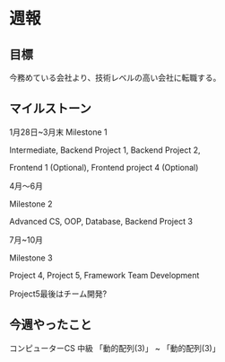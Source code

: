 # 週報

## 目標

今務めている会社より、技術レベルの高い会社に転職する。

## マイルストーン

1月28日~3月末
Milestone 1

Intermediate, Backend Project 1, Backend Project 2, 

Frontend 1 (Optional), Frontend project 4 (Optional)

4月〜6月

Milestone 2

 Advanced CS, OOP, Database, Backend Project 3

7月~10月

Milestone 3

Project 4, Project 5, Framework Team Development

Project5最後はチーム開発?

## 今週やったこと
コンピューターCS 中級
「動的配列(3)」 ~ 「動的配列(3)」
